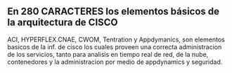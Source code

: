 ## En 280 CARACTERES los elementos básicos de la arquitectura de CISCO

ACI, HYPERFLEX.CNAE, CWOM, Tentration y Appdymanics, son elementos basicos de la inf. de cisco los cuales proveen una correcta administracion de los servicios, 
tanto para analisis en tiempo real de red, de la nube, contenedores y la administracion por medio de appdynamics y seguridad.
